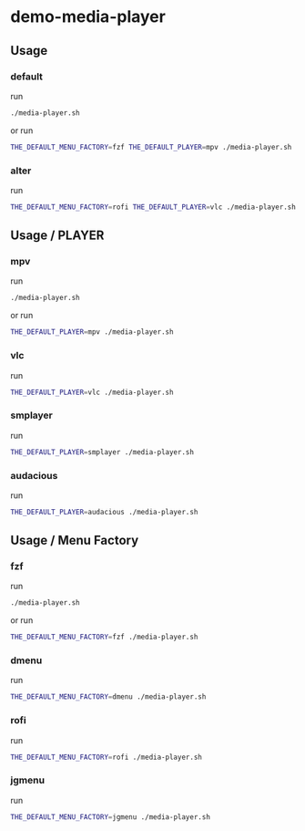 

# demo-media-player


## Usage


### default

run

``` sh
./media-player.sh
```

or run

``` sh
THE_DEFAULT_MENU_FACTORY=fzf THE_DEFAULT_PLAYER=mpv ./media-player.sh
```

### alter

run

``` sh
THE_DEFAULT_MENU_FACTORY=rofi THE_DEFAULT_PLAYER=vlc ./media-player.sh
```


## Usage / PLAYER

### mpv

run

``` sh
./media-player.sh
```

or run

``` sh
THE_DEFAULT_PLAYER=mpv ./media-player.sh
```


### vlc

run

``` sh
THE_DEFAULT_PLAYER=vlc ./media-player.sh
```


### smplayer

run

``` sh
THE_DEFAULT_PLAYER=smplayer ./media-player.sh
```


### audacious

run

``` sh
THE_DEFAULT_PLAYER=audacious ./media-player.sh
```


## Usage / Menu Factory


### fzf

run

``` sh
./media-player.sh
```

or run

``` sh
THE_DEFAULT_MENU_FACTORY=fzf ./media-player.sh
```

### dmenu

run

``` sh
THE_DEFAULT_MENU_FACTORY=dmenu ./media-player.sh
```

### rofi

run

``` sh
THE_DEFAULT_MENU_FACTORY=rofi ./media-player.sh
```

### jgmenu

run

``` sh
THE_DEFAULT_MENU_FACTORY=jgmenu ./media-player.sh
```
